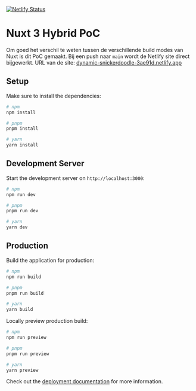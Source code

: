 [![Netlify Status](https://api.netlify.com/api/v1/badges/f428dfaa-3f9f-4064-84c4-d86f3eb336d5/deploy-status)](https://app.netlify.com/sites/dynamic-snickerdoodle-3ae91d/deploys)

# Nuxt 3 Hybrid PoC

Om goed het verschil te weten tussen de verschillende build modes van Nuxt is dit PoC gemaakt. Bij een push naar `main` wordt de Netlify site direct bijgewerkt.
URL van de site: [dynamic-snickerdoodle-3ae91d.netlify.app](https://dynamic-snickerdoodle-3ae91d.netlify.app/)

## Setup

Make sure to install the dependencies:

```bash
# npm
npm install

# pnpm
pnpm install

# yarn
yarn install
```

## Development Server

Start the development server on `http://localhost:3000`:

```bash
# npm
npm run dev

# pnpm
pnpm run dev

# yarn
yarn dev
```

## Production

Build the application for production:

```bash
# npm
npm run build

# pnpm
pnpm run build

# yarn
yarn build
```

Locally preview production build:

```bash
# npm
npm run preview

# pnpm
pnpm run preview

# yarn
yarn preview
```

Check out the [deployment documentation](https://nuxt.com/docs/getting-started/deployment) for more information.
